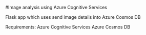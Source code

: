 #Image analysis using Azure Cognitive Services

Flask app which uses send image details into Azure Cosmos DB

Requirements: Azure Cognitive Services Azure Cosmos DB

